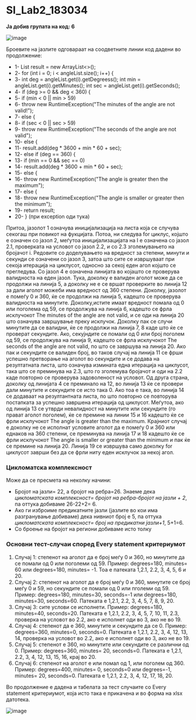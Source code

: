 # SI_Lab2_183034

**Ја добив групата на код: 6**

![image](https://user-images.githubusercontent.com/52135455/84435853-c748ca00-ac32-11ea-8378-b59fc6e67c3d.png)

Броевите на јазлите одговараат на соодветните линии код дадени во продолжение:

* 1-	List<Integer> result = new ArrayList<>();
* 2-	for (int i = 0; i < angleList.size(); i++) {
* 3-	int deg = angleList.get(i).getDegreess(); 
       int min = angleList.get(i).getMinutes(); 
 int sec = angleList.get(i).getSeconds();
* 4-	if (deg >= 0 && deg < 360) {
* 5-	if (min < 0 || min > 59)  
* 6-	throw new RuntimeException("The minutes of the angle are not valid!");
* 7-	else {
* 8-	if (sec < 0 || sec > 59)
* 9-	throw new RuntimeException("The seconds of the angle are not valid");
* 10-	else {
* 11-	result.add(deg * 3600 + min * 60 + sec);
* 12-	else if (deg == 360) {
* 13-	if (min == 0 && sec == 0)
* 14-	result.add(deg * 3600 + min * 60 + sec);
* 15-	else {
* 16-	throw new RuntimeException("The angle is greater then the maximum"); 
* 17-	else {
* 18-	throw new RuntimeException("The angle is smaller or greater then the minimum");  
* 19-	return result;
* 20-	} (при exception оди тука)

Притоа, јазолот 1 означува иницијализација на листа која се случува секогаш при повикот на фукцијата. Потоа, ни следува for циклус, којшто е означен со јазол 2, меѓутоа иницијализацијата на I е означена со јазол 2.1, проверката на условот со јазол 2.2, и со 2.3 зголемувањето на бројачот i. Редовите со доделувањето на вредност за степени, минути и секунди се означени со јазол 3, затоа што сите се извршуваат при секоја итерација на циклусот, односно за секој еден агол којшто се прегледува. Со јазол 4 е означена линијата во којашто се проверува валидноста на еден јазол. Тука, доколку е валиден аголот може да се продолжи на линија 5, а доколку не е се вршат проверките во линија 12 за дали аголот можеби има вредност од 360 степени. Доколку, јазолот е помеѓу 0 и 360, ќе се продолжи на линија 5, кадешто се проверува валидноста на минутите. Доколку,истите имаат вредност помала од 0 или поголема од 59, се продолжува на линија 6, кадешто се фрла исклучокот The minutes of the angle are not valid, и се оди на линија 20 што означува завршување преку исклучок. Доколку пак се случи минутите да се валидни, ќе се продолжи на линија 7, 8 каде што ќе се проверат секундите. Ако, секујндите се помали од 0 или број поголем од 59, се продолжува на линија 9, кадешто се фрла исклучокот The seconds of the angle are not valid, по што се завршува на линија 20.  Ако пак и секундите се валиден број, во таков случај на линија 11 се фрши успешно претворање на аголот во секундите и се додава на резултатната листа, што означува измината една итерација на циклусот, така што се преминува на 2.3, што го зголемува бројачот и оди на 2.2 каде повторно се проверува задоволеност на условот. Од друга страна, доколку од линијата 4 се преминало на 12, во линија 13 ќе се провери дали минутите и секундите се исто така 0. Ако тоа е така, во линија 14 се додаваат на резултантната листа, по што повторно се повторува постапката за успешно завршена итерација од циклусот. Меѓутоа, ако од линија 13 се утврди невалидност на минутите или секундите (го прават аголот поголем), ќе се премине на линии 15 и 16 кадешто ќе се фрли исклучокот The angle is greater than the maximum. Крајниот случај е доколку не се исполнат условите аголот да е помеѓу 0 и 360 или еднаков на 360 степени, се преминува на линија 17 и 18 кадешто ќе се фрли исклучокот The angle is smaller or greater than the minimum и пак ќе се премине на линија 20. Линија 19 се извршува само доколку for циклусот заврши без да се фрли ниту еден исклучок за некој агол.

### Цикломатска комплексност 

Може да се пресмета на неколку начини: 
- Бројот на јазли= 22, а бројот на ребра=26. Знаеме дека *цикломатската комплексност= бројот на ребра-бројот на јазли + 2*, па оттука добиваме 26-22+2= 6.
- Ако ги изброиме предикатните јазли (јазлите во кои има разгранување добиваме) дека нивниот број е 5, па оттука *цикломатската комплексност= број на предикатни јазли+1*, 5+1=6.
- Со броење на бројот на региони добиваме исто толку

### Основни тест-случаи според Every statement критериумот

1.	Случај 1: степенот на аголот да е број меѓу 0 и 360, но минутите да се помали од 0 или поголеми од 59.  Пример: degrees=180, minutes= 60 или degrees=180, minutes= -1. Тоа е патеката 1,2.1, 2.2, 3, 4, 5, 6 и 20.
2.	Случај 2: степенот на аголот да е број меѓу 0 и 360, минутите се број меѓу 0 и 59, но секундите се помали од 0 или пголеми од 59. Пример: degrees=180, minutes=30, seconds=-1 или degrees=180, minutes=30, seconds=60. Патеката е 1,2.1, 2.2, 3, 4, 5, 7, 8, 9, 20.
3.	Случај 3: сите услови се исполнети. Пример: degrees=180, minutes=40, seconds=20. Патеката е 1,2.1, 2.2, 3, 4, 5, 7, 10, 11, 2.3, проверка на условот во 2.2, ако е исполнет оди во 3, ако не во 19. 
4.	Случај 4: степенот да е 360, минутите и секундите да се 0. Пример: degrees=360, minutes=0, seconds=0. Патеката е 1,2.1, 2.2, 3, 4, 12, 13, 14, проверка на условот во 2.2, ако е исполнет оди во 3, ако не во 19.
5.	Случај 5: степенот е 360, но минутите или секундите се различни од 0. Пример: degrees=360, minutes= 20, seconds=0. Патеката е 1,2.1, 2.2, 3, 4, 12, 13, 15, 16, крај во 20. 
6.	Случај 6: степенот на аголот е или помал од 1, или поголем од 360. Пример: degrees=400, minutes= 0, seconds=0 или degrees=-1, minutes= 20, seconds=0. Патеката е 1,2.1, 2.2, 3, 4, 12, 17, 18, 20.


Во продолжение е дадена и табелата за тест случаите со Every statement критериумот, која исто така е прикачена и во форма на xlsx датотека.

![image](https://user-images.githubusercontent.com/52135455/84441744-9cfc0a00-ac3c-11ea-91fa-81858d2d4a46.png)

